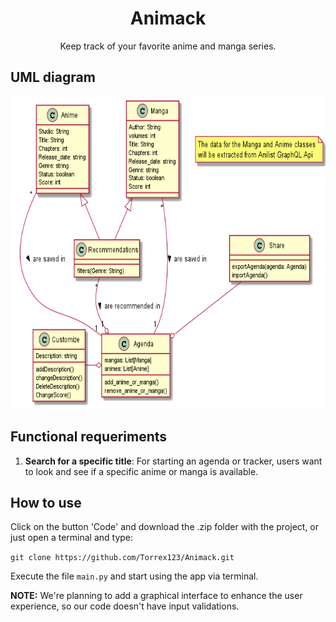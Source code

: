 <div align="center">
  
# Animack
  
Keep track of your favorite anime and manga series.
  
</div>

## UML diagram

<div align="center">
  
<img src="UML.png" alt="Animack UML" style="height:500px;"/>
 
</div>

## Functional requeriments

1. **Search for a specific title**: For starting an agenda or tracker, users want to look and see if a specific anime or manga is available.

## How to use

Click on the button 'Code' and download the .zip folder with the project, or just open a terminal and type:

`git clone https://github.com/Torrex123/Animack.git`

Execute the file `main.py` and start using the app via terminal.

**NOTE:** We're planning to add a graphical interface to enhance the user experience, so our code doesn't have input validations.
